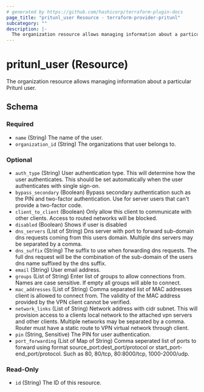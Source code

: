 ```yaml
---
# generated by https://github.com/hashicorp/terraform-plugin-docs
page_title: "pritunl_user Resource - terraform-provider-pritunl"
subcategory: ""
description: |-
  The organization resource allows managing information about a particular Pritunl user.
---
```


# pritunl_user (Resource)

The organization resource allows managing information about a particular Pritunl user.



<!-- schema generated by tfplugindocs -->
## Schema

### Required

- `name` (String) The name of the user.
- `organization_id` (String) The organizations that user belongs to.

### Optional

- `auth_type` (String) User authentication type. This will determine how the user authenticates. This should be set automatically when the user authenticates with single sign-on.
- `bypass_secondary` (Boolean) Bypass secondary authentication such as the PIN and two-factor authentication. Use for server users that can't provide a two-factor code.
- `client_to_client` (Boolean) Only allow this client to communicate with other clients. Access to routed networks will be blocked.
- `disabled` (Boolean) Shows if user is disabled
- `dns_servers` (List of String) Dns server with port to forward sub-domain dns requests coming from this users domain. Multiple dns servers may be separated by a comma.
- `dns_suffix` (String) The suffix to use when forwarding dns requests. The full dns request will be the combination of the sub-domain of the users dns name suffixed by the dns suffix.
- `email` (String) User email address.
- `groups` (List of String) Enter list of groups to allow connections from. Names are case sensitive. If empty all groups will able to connect.
- `mac_addresses` (List of String) Comma separated list of MAC addresses client is allowed to connect from. The validity of the MAC address provided by the VPN client cannot be verified.
- `network_links` (List of String) Network address with cidr subnet. This will provision access to a clients local network to the attached vpn servers and other clients. Multiple networks may be separated by a comma. Router must have a static route to VPN virtual network through client.
- `pin` (String, Sensitive) The PIN for user authentication.
- `port_forwarding` (List of Map of String) Comma seperated list of ports to forward using format source_port:dest_port/protocol or start_port-end_port/protocol. Such as 80, 80/tcp, 80:8000/tcp, 1000-2000/udp.

### Read-Only

- `id` (String) The ID of this resource.
